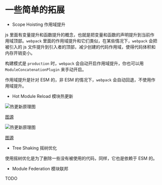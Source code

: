 # 一些简单的拓展

- Scope Hoisting 作用域提升

js 里面有变量提升和函数提升的概念，也就是把变量和函数的声明提升到当前作用域顶部。`webpack` 里面的作用域提升和它们类似，在某些情况下，`webpack` 会把被引入的 js 文件提升到引入者的顶部，减少创建的代码作用域，使得代码体积和内存开销变小。

构建模式是 `production` 时，`webpack` 会自动开启作用域提升，你也可以用 `ModuleConcatenationPlugin` 来手动开启。

作用域提升是针对 ESM 的，非 ESM 的情况下，`webpack` 会自动回退，不使用作用域提升。

- Hot Module Reload 模块热更新

![热更新原理图](https://p1-jj.byteimg.com/tos-cn-i-t2oaga2asx/gold-user-assets/2019/12/1/16ec13499800dfce~tplv-t2oaga2asx-watermark.awebp)

[图源](https://juejin.im/post/6844904008432222215)

![热更新原理图](https://p1-jj.byteimg.com/tos-cn-i-t2oaga2asx/gold-user-assets/2019/9/2/16cf203824359397~tplv-t2oaga2asx-watermark.awebp)

[图源](https://juejin.cn/post/6844903933157048333)

- Tree Shaking 摇树优化

使用摇树优化是为了删除一些没有被使用的代码，同样，它也是依赖于 ESM 的。

- Module Federation 模块联邦

TODO
